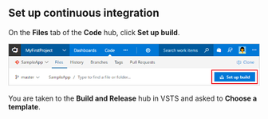 ## Set up continuous integration

On the **Files** tab of the **Code** hub, click **Set up build**.

![Screenshot showing button to set up build for a repository](../../../apps/_shared/_img/set-up-first-build-from-code-hub.png)

You are taken to the **Build and Release** hub in VSTS and asked to **Choose a template**. 